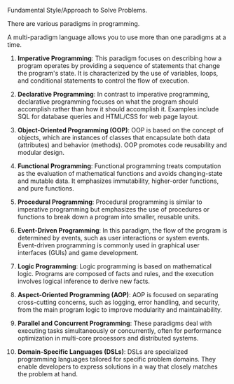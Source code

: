 Fundamental Style/Approach to Solve Problems.

There are various paradigms in programming.

A multi-paradigm language allows you to use more than one paradigms at a time.

1. **Imperative Programming**: This paradigm focuses on describing how a program operates by providing a sequence of statements that change the program's state. It is characterized by the use of variables, loops, and conditional statements to control the flow of execution.
    
2. **Declarative Programming**: In contrast to imperative programming, declarative programming focuses on what the program should accomplish rather than how it should accomplish it. Examples include SQL for database queries and HTML/CSS for web page layout.
    
3. **Object-Oriented Programming (OOP)**: OOP is based on the concept of objects, which are instances of classes that encapsulate both data (attributes) and behavior (methods). OOP promotes code reusability and modular design.
    
4. **Functional Programming**: Functional programming treats computation as the evaluation of mathematical functions and avoids changing-state and mutable data. It emphasizes immutability, higher-order functions, and pure functions.
    
5. **Procedural Programming**: Procedural programming is similar to imperative programming but emphasizes the use of procedures or functions to break down a program into smaller, reusable units.
    
6. **Event-Driven Programming**: In this paradigm, the flow of the program is determined by events, such as user interactions or system events. Event-driven programming is commonly used in graphical user interfaces (GUIs) and game development.
    
7. **Logic Programming**: Logic programming is based on mathematical logic. Programs are composed of facts and rules, and the execution involves logical inference to derive new facts.
    
8. **Aspect-Oriented Programming (AOP)**: AOP is focused on separating cross-cutting concerns, such as logging, error handling, and security, from the main program logic to improve modularity and maintainability.
    
9. **Parallel and Concurrent Programming**: These paradigms deal with executing tasks simultaneously or concurrently, often for performance optimization in multi-core processors and distributed systems.
    
10. **Domain-Specific Languages (DSLs)**: DSLs are specialized programming languages tailored for specific problem domains. They enable developers to express solutions in a way that closely matches the problem at hand.